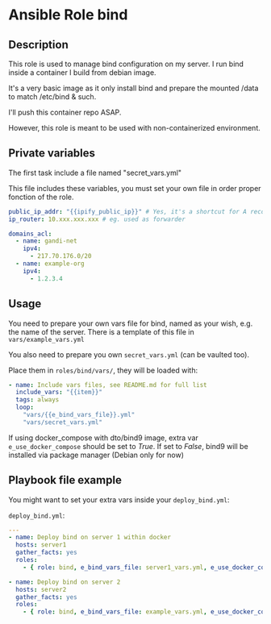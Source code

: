 # Ansible Role bind

## Description

This role is used to manage bind configuration on my server.
I run bind inside a container I build from debian image.

It's a very basic image as it only install bind and prepare the mounted /data to match /etc/bind & such.

I'll push this container repo ASAP.

However, this role is meant to be used with non-containerized environment.


## Private variables

The first task include a file named "secret_vars.yml"

This file includes these variables, you must set your own file in order proper fonction of the role.

```yaml
public_ip_addr: "{{ipify_public_ip}}" # Yes, it's a shortcut for A record in my case
ip_router: 10.xxx.xxx.xxx # eg. used as forwarder

domains_acl:
  - name: gandi-net
    ipv4:
      - 217.70.176.0/20
  - name: example-org
    ipv4:
      - 1.2.3.4
```

## Usage

You need to prepare your own vars file for bind, named as your wish, e.g. the name of the server.
There is a template of this file in `vars/example_vars.yml`

You also need to prepare you own `secret_vars.yml` (can be vaulted too).  
  
Place them in `roles/bind/vars/`, they will be loaded with:

```yaml
- name: Include vars files, see README.md for full list
  include_vars: "{{item}}"
  tags: always
  loop:
    "vars/{{e_bind_vars_file}}.yml"
    "vars/secret_vars.yml"
```

If using docker_compose with dto/bind9 image, extra var `e_use_docker_compose` should be set to _True_.
If set to _False_, bind9 will be installed via package manager (Debian only for now)

## Playbook file example

You might want to set your extra vars inside your `deploy_bind.yml`:

`deploy_bind.yml`:
```yaml
---
- name: Deploy bind on server 1 within docker
  hosts: server1
  gather_facts: yes
  roles:
    - { role: bind, e_bind_vars_file: server1_vars.yml, e_use_docker_compose: True }

- name: Deploy bind on server 2
  hosts: server2
  gather_facts: yes
  roles:
    - { role: bind, e_bind_vars_file: example_vars.yml, e_use_docker_compose: False }
```
